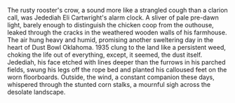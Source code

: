 The rusty rooster's crow, a sound more like a strangled cough than a clarion call, was Jedediah Eli Cartwright's alarm clock.  A sliver of pale pre-dawn light, barely enough to distinguish the chicken coop from the outhouse, leaked through the cracks in the weathered wooden walls of his farmhouse.  The air hung heavy and humid, promising another sweltering day in the heart of Dust Bowl Oklahoma. 1935 clung to the land like a persistent weed, choking the life out of everything, except, it seemed, the dust itself.  Jedediah, his face etched with lines deeper than the furrows in his parched fields, swung his legs off the rope bed and planted his calloused feet on the worn floorboards. Outside, the wind, a constant companion these days, whispered through the stunted corn stalks, a mournful sigh across the desolate landscape.
